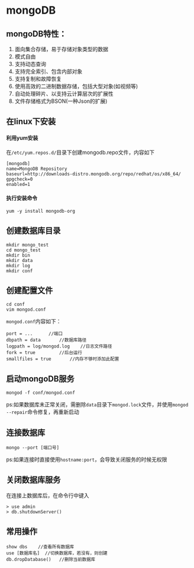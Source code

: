 # mongoDB

## mongoDB特性：  
1. 面向集合存储，易于存储对象类型的数据
2. 模式自由
3. 支持动态查询
4. 支持完全索引、包含内部对象
5. 支持复制和故障恢复
6. 使用高效的二进制数据存储，包括大型对象(如视频等)
7. 自动处理碎片、以支持云计算层次的扩展性
8. 文件存储格式为BSON(一种Json的扩展)

## 在linux下安装 
#### 利用yum安装
在`/etc/yum.repos.d/`目录下创建mongodb.repo文件，内容如下

	[mongodb]  
	name=MongoDB Repository  
	baseurl=http://downloads-distro.mongodb.org/repo/redhat/os/x86_64/  
	gpgcheck=0  
	enabled=1  

#### 执行安装命令

	yum -y install mongodb-org

## 创建数据库目录

	mkdir mongo_test
	cd mongo_test
	mkdir bin
	mkdir data
	mkdir log
	mkdir conf

## 创建配置文件

	cd conf
	vim mongod.conf

`mongod.conf`内容如下：

	port = ...  	//端口
	dbpath = data 		//数据库路径
	logpath = log/mongod.log 	//日志文件路径
	fork = true			//后台运行
	smallfiles = true		//内存不够时添加此配置

## 启动mongoDB服务

	mongod -f conf/mongod.conf

ps:如果数据库未正常关闭，需删除`data`目录下`mongod.lock`文件，并使用`mongod --repair`命令修复，再重新启动

## 连接数据库

	mongo --port [端口号] 

ps:如果连接时直接使用`hostname:port`，会导致关闭服务的时候无权限

## 关闭数据库服务
在连接上数据库后，在命令行中键入

	> use admin
	> db.shutdownServer()

## 常用操作

	show dbs	//查看所有数据库
	use [数据库名] 	//切换数据库，若没有，则创建
	db.dropDatabase() 	//删除当前数据库